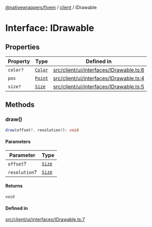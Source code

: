 [@nativewrappers/fivem](../../README.md) / [client](../README.md) / IDrawable

# Interface: IDrawable

## Properties

| Property | Type | Defined in |
| ------ | ------ | ------ |
| `color?` | [`Color`](../classes/Color.md) | [src/client/ui/interfaces/IDrawable.ts:6](https://github.com/nativewrappers/fivem/blob/23974f37709c3a4a6a2e52877548e496df556c3f/src/client/ui/interfaces/IDrawable.ts#L6) |
| `pos` | [`Point`](../classes/Point.md) | [src/client/ui/interfaces/IDrawable.ts:4](https://github.com/nativewrappers/fivem/blob/23974f37709c3a4a6a2e52877548e496df556c3f/src/client/ui/interfaces/IDrawable.ts#L4) |
| `size?` | [`Size`](../classes/Size.md) | [src/client/ui/interfaces/IDrawable.ts:5](https://github.com/nativewrappers/fivem/blob/23974f37709c3a4a6a2e52877548e496df556c3f/src/client/ui/interfaces/IDrawable.ts#L5) |

## Methods

### draw()

```ts
draw(offset?, resolution?): void
```

#### Parameters

| Parameter | Type |
| ------ | ------ |
| `offset`? | [`Size`](../classes/Size.md) |
| `resolution`? | [`Size`](../classes/Size.md) |

#### Returns

`void`

#### Defined in

[src/client/ui/interfaces/IDrawable.ts:7](https://github.com/nativewrappers/fivem/blob/23974f37709c3a4a6a2e52877548e496df556c3f/src/client/ui/interfaces/IDrawable.ts#L7)
